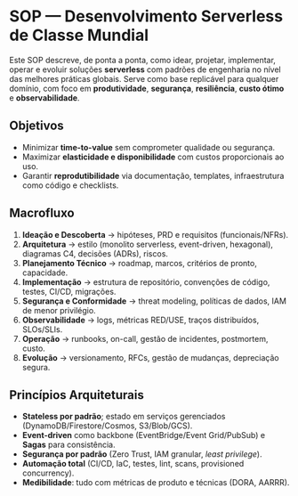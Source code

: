 # SOP — Desenvolvimento Serverless de Classe Mundial

Este SOP descreve, de ponta a ponta, como idear, projetar, implementar, operar e evoluir soluções **serverless** com padrões de engenharia no nível das melhores práticas globais. Serve como base replicável para qualquer domínio, com foco em **produtividade**, **segurança**, **resiliência**, **custo ótimo** e **observabilidade**.

## Objetivos
- Minimizar **time-to-value** sem comprometer qualidade ou segurança.
- Maximizar **elasticidade e disponibilidade** com custos proporcionais ao uso.
- Garantir **reprodutibilidade** via documentação, templates, infraestrutura como código e checklists.

## Macrofluxo
1. **Ideação e Descoberta** → hipóteses, PRD e requisitos (funcionais/NFRs).
2. **Arquitetura** → estilo (monolito serverless, event-driven, hexagonal), diagramas C4, decisões (ADRs), riscos.
3. **Planejamento Técnico** → roadmap, marcos, critérios de pronto, capacidade.
4. **Implementação** → estrutura de repositório, convenções de código, testes, CI/CD, migrações.
5. **Segurança e Conformidade** → threat modeling, políticas de dados, IAM de menor privilégio.
6. **Observabilidade** → logs, métricas RED/USE, traços distribuídos, SLOs/SLIs.
7. **Operação** → runbooks, on-call, gestão de incidentes, postmortem, custo.
8. **Evolução** → versionamento, RFCs, gestão de mudanças, depreciação segura.

## Princípios Arquiteturais
- **Stateless por padrão**; estado em serviços gerenciados (DynamoDB/Firestore/Cosmos, S3/Blob/GCS).
- **Event-driven** como backbone (EventBridge/Event Grid/PubSub) e **Sagas** para consistência.
- **Segurança por padrão** (Zero Trust, IAM granular, *least privilege*).
- **Automação total** (CI/CD, IaC, testes, lint, scans, provisioned concurrency).
- **Medibilidade**: tudo com métricas de produto e técnicas (DORA, AARRR).
